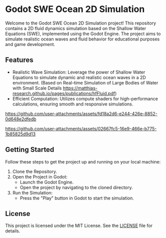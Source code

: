 # Godot SWE Ocean 2D Simulation
Welcome to the Godot SWE Ocean 2D Simulation project! This repository contains a 2D fluid dynamics simulation based on the Shallow Water Equations (SWE), implemented using the Godot Engine. The project aims to simulate realistic ocean waves and fluid behavior for educational purposes and game development.

## Features
* Realistic Wave Simulation: Leverage the power of Shallow Water Equations to simulate dynamic and realistic ocean waves in a 2D environment. (Based on Real-time Simulation of Large Bodies of Water with Small Scale Details
https://matthias-research.github.io/pages/publications/hfFluid.pdf)
* Efficient Computation: Utilizes compute shaders for high-performance calculations, ensuring smooth and responsive simulations.

https://github.com/user-attachments/assets/fd18a2d6-e244-426e-8852-0d648e2dfedb

https://github.com/user-attachments/assets/02667fc5-16e9-466e-b775-1b85825d9d13


## Getting Started
Follow these steps to get the project up and running on your local machine:
1. Clone the Repository.
2. Open the Project in Godot:
   - Launch the Godot Engine.
   - Open the project by navigating to the cloned directory.
3. Run the Simulation:
   - Press the "Play" button in Godot to start the simulation.

## License
This project is licensed under the MIT License. See the [LICENSE](LICENSE) file for details.
